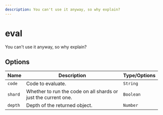 ```yaml
---
description: You can't use it anyway, so why explain?
---
```


# eval

You can't use it anyway, so why explain?

## Options

| Name | Description | Type/Options |
|------|-------------|--------------|
| `code` | Code to evaluate. | `String` |
| `shard` | Whether to run the code on all shards or just the current one. | `Boolean` |
| `depth` | Depth of the returned object. | `Number` |

